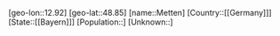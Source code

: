﻿---
location: [48.85,12.92]
type: City
tags:
- geo/City


SpocWebEntityId: 32442
isDeleted: false
confidential: public

---
[geo-lon::12.92]
[geo-lat::48.85]
[name::Metten]
[Country::[[Germany]]]
[State::[[Bayern]]]
[Population::]
[Unknown::]

